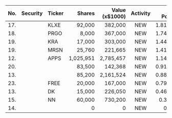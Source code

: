 No. | Security | Ticker | Shares | Value (x$1000) | Activity | % Port
|--- | --- | --- | ---:| ---:|:---:| ---:|
 17.||KLXE</a>|92,000|382,000|NEW|1.81%|<a href=rel="bookmark"></a>
18.||PRGO</a>|8,000|367,000|NEW|1.74%|<a href=rel="bookmark"></a>
19.||KRA</a>|17,000|303,000|NEW|1.44%|<a href=rel="bookmark"></a>
19.||MRSN</a>|25,760|221,665|NEW|1.41%|<a href=rel="bookmark"></a>
12.||APPS</a>|1,025,951|2,785,457|NEW|1.14%|<a href=rel="bookmark"></a>
20.|||83,500|142,368|NEW|0.91%|rel="bookmark"></a>
13.|||85,200|2,161,524|NEW|0.88%|rel="bookmark"></a>
23.||FREE</a>|20,000|167,000|NEW|0.79%|<a href=rel="bookmark"></a>
13.||DK</a>|15,000|226,050|NEW|0.46%|<a href=rel="bookmark"></a>
15.||NN</a>|60,000|730,200|NEW|0.3%|<a href=rel="bookmark"></a>
14.|||0|0|NEW|0%|rel="bookmark"></a>
